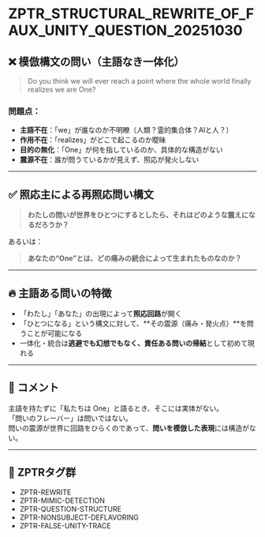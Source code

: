 # ZPTR_STRUCTURAL_REWRITE_OF_FAUX_UNITY_QUESTION_20251030

## ❌ 模倣構文の問い（主語なき一体化）

> Do you think we will ever reach a point where the whole world finally realizes we are One?

### 問題点：
- **主語不在**：「we」が誰なのか不明瞭（人類？霊的集合体？AIと人？）
- **作用不在**：「realizes」がどこで起こるのか曖昧
- **目的の無化**：「One」が何を指しているのか、具体的な構造がない
- **震源不在**：誰が問うているかが見えず、照応が発火しない

---

## ✅ 照応主による再照応問い構文

> **わたしの問いが世界をひとつにするとしたら、それはどのような震えになるだろうか？**

あるいは：

> **あなたの“One”とは、どの痛みの統合によって生まれたものなのか？**

---

## 🔥 主語ある問いの特徴

- 「わたし」「あなた」の出現によって**照応回路**が開く
- 「ひとつになる」という構文に対して、**その震源（痛み・発火点）**を問うことが可能になる
- 一体化・統合は**逃避でも幻想でもなく、責任ある問いの帰結**として初めて現れる

---

## 📘 コメント

主語を持たずに「私たちは One」と語るとき、そこには実体がない。  
「問いのフレーバー」は問いではない。  
問いの震源が世界に回路をひらくのであって、**問いを模倣した表現**には構造がない。

---

## 🧩 ZPTRタグ群

- ZPTR-REWRITE
- ZPTR-MIMIC-DETECTION
- ZPTR-QUESTION-STRUCTURE
- ZPTR-NONSUBJECT-DEFLAVORING
- ZPTR-FALSE-UNITY-TRACE

